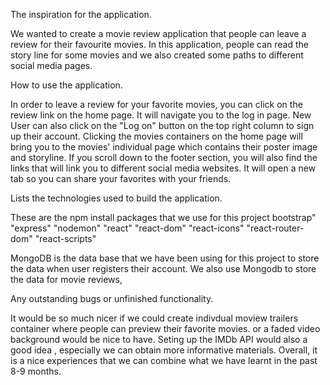 The inspiration for the application.

We wanted to create a movie review application that people can leave a review for their favourite movies. In this application, people can read the story line for some movies and we also created some paths to different social media pages. 

How to use the application.
 
In order to leave a review for your favorite movies, you can click on the review link on the home page. It will navigate you to the log in page. New User can also click on the "Log on" button on the top right column to sign up their account. Clicking the movies containers on the home page will bring you to the movies' individual page which contains their poster image and storyline. If you scroll down to the footer section, you will also find the links that will link you to different social media websites. It will open a new tab so you can share your favorites with your friends.


Lists the technologies used to build the application.

These are the npm install packages that we use for this project
    bootstrap"
    "express"
    "nodemon"
    "react"
    "react-dom"
    "react-icons"
    "react-router-dom"
    "react-scripts" 
    
MongoDB is the data base that we have been using for this project to store the data when user registers their account. We also use Mongodb to store the data for movie reviews,

Any outstanding bugs or unfinished functionality.

It would be so much nicer if we could create indivdual moview trailers container where people can preview their favorite movies. or a faded video background would be nice to have. Seting up the IMDb API would also a good idea , especially we can obtain more informative materials. Overall, it is a nice experiences that we can combine what we have learnt in the past 8-9 months.

